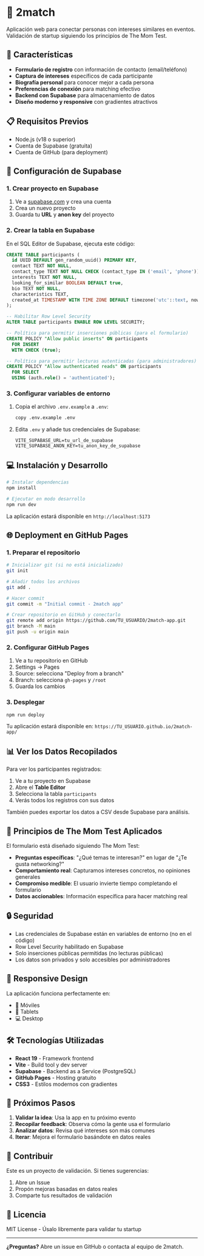 # 🤝 2match

Aplicación web para conectar personas con intereses similares en eventos. Validación de startup siguiendo los principios de The Mom Test.

## 🚀 Características

- **Formulario de registro** con información de contacto (email/teléfono)
- **Captura de intereses** específicos de cada participante
- **Biografía personal** para conocer mejor a cada persona
- **Preferencias de conexión** para matching efectivo
- **Backend con Supabase** para almacenamiento de datos
- **Diseño moderno y responsive** con gradientes atractivos

## 📋 Requisitos Previos

- Node.js (v18 o superior)
- Cuenta de Supabase (gratuita)
- Cuenta de GitHub (para deployment)

## 🔧 Configuración de Supabase

### 1. Crear proyecto en Supabase

1. Ve a [supabase.com](https://supabase.com) y crea una cuenta
2. Crea un nuevo proyecto
3. Guarda tu **URL** y **anon key** del proyecto

### 2. Crear la tabla en Supabase

En el SQL Editor de Supabase, ejecuta este código:

```sql
CREATE TABLE participants (
  id UUID DEFAULT gen_random_uuid() PRIMARY KEY,
  contact TEXT NOT NULL,
  contact_type TEXT NOT NULL CHECK (contact_type IN ('email', 'phone')),
  interests TEXT NOT NULL,
  looking_for_similar BOOLEAN DEFAULT true,
  bio TEXT NOT NULL,
  characteristics TEXT,
  created_at TIMESTAMP WITH TIME ZONE DEFAULT timezone('utc'::text, now()) NOT NULL
);

-- Habilitar Row Level Security
ALTER TABLE participants ENABLE ROW LEVEL SECURITY;

-- Política para permitir inserciones públicas (para el formulario)
CREATE POLICY "Allow public inserts" ON participants
  FOR INSERT
  WITH CHECK (true);

-- Política para permitir lecturas autenticadas (para administradores)
CREATE POLICY "Allow authenticated reads" ON participants
  FOR SELECT
  USING (auth.role() = 'authenticated');
```

### 3. Configurar variables de entorno

1. Copia el archivo `.env.example` a `.env`:
   ```bash
   copy .env.example .env
   ```

2. Edita `.env` y añade tus credenciales de Supabase:
   ```
   VITE_SUPABASE_URL=tu_url_de_supabase
   VITE_SUPABASE_ANON_KEY=tu_anon_key_de_supabase
   ```

## 💻 Instalación y Desarrollo

```bash
# Instalar dependencias
npm install

# Ejecutar en modo desarrollo
npm run dev
```

La aplicación estará disponible en `http://localhost:5173`

## 🌐 Deployment en GitHub Pages

### 1. Preparar el repositorio

```bash
# Inicializar git (si no está inicializado)
git init

# Añadir todos los archivos
git add .

# Hacer commit
git commit -m "Initial commit - 2match app"

# Crear repositorio en GitHub y conectarlo
git remote add origin https://github.com/TU_USUARIO/2match-app.git
git branch -M main
git push -u origin main
```

### 2. Configurar GitHub Pages

1. Ve a tu repositorio en GitHub
2. Settings → Pages
3. Source: selecciona "Deploy from a branch"
4. Branch: selecciona `gh-pages` y `/root`
5. Guarda los cambios

### 3. Desplegar

```bash
npm run deploy
```

Tu aplicación estará disponible en: `https://TU_USUARIO.github.io/2match-app/`

## 📊 Ver los Datos Recopilados

Para ver los participantes registrados:

1. Ve a tu proyecto en Supabase
2. Abre el **Table Editor**
3. Selecciona la tabla `participants`
4. Verás todos los registros con sus datos

También puedes exportar los datos a CSV desde Supabase para análisis.

## 🎯 Principios de The Mom Test Aplicados

El formulario está diseñado siguiendo The Mom Test:

- **Preguntas específicas**: "¿Qué temas te interesan?" en lugar de "¿Te gusta networking?"
- **Comportamiento real**: Capturamos intereses concretos, no opiniones generales
- **Compromiso medible**: El usuario invierte tiempo completando el formulario
- **Datos accionables**: Información específica para hacer matching real

## 🔒 Seguridad

- Las credenciales de Supabase están en variables de entorno (no en el código)
- Row Level Security habilitado en Supabase
- Solo inserciones públicas permitidas (no lecturas públicas)
- Los datos son privados y solo accesibles por administradores

## 📱 Responsive Design

La aplicación funciona perfectamente en:
- 📱 Móviles
- 📱 Tablets
- 💻 Desktop

## 🛠️ Tecnologías Utilizadas

- **React 19** - Framework frontend
- **Vite** - Build tool y dev server
- **Supabase** - Backend as a Service (PostgreSQL)
- **GitHub Pages** - Hosting gratuito
- **CSS3** - Estilos modernos con gradientes

## 📝 Próximos Pasos

1. **Validar la idea**: Usa la app en tu próximo evento
2. **Recopilar feedback**: Observa cómo la gente usa el formulario
3. **Analizar datos**: Revisa qué intereses son más comunes
4. **Iterar**: Mejora el formulario basándote en datos reales

## 🤝 Contribuir

Este es un proyecto de validación. Si tienes sugerencias:

1. Abre un Issue
2. Propón mejoras basadas en datos reales
3. Comparte tus resultados de validación

## 📄 Licencia

MIT License - Úsalo libremente para validar tu startup

---

**¿Preguntas?** Abre un issue en GitHub o contacta al equipo de 2match.
